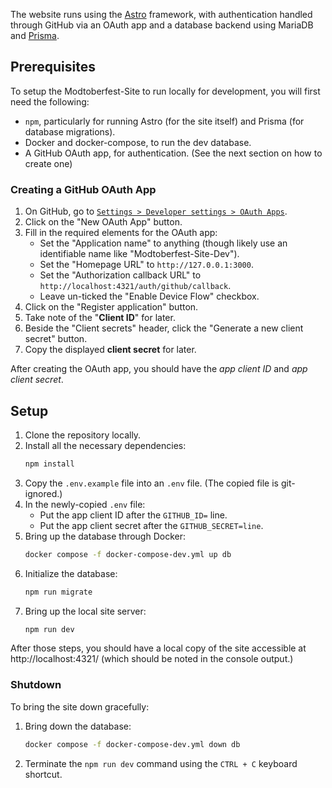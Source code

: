 The website runs using the [Astro](https://astro.build/) framework, with authentication handled through GitHub via an
OAuth app and a database backend using MariaDB and [Prisma](https://www.prisma.io/).

## Prerequisites

To setup the Modtoberfest-Site to run locally for development, you will first need the following:

- `npm`, particularly for running Astro (for the site itself) and Prisma (for database migrations).
- Docker and docker-compose, to run the dev database.
- A GitHub OAuth app, for authentication. (See the next section on how to create one)

### Creating a GitHub OAuth App

1. On GitHub, go to [`Settings > Developer settings > OAuth Apps`](https://github.com/settings/developers).
2. Click on the "New OAuth App" button.
3. Fill in the required elements for the OAuth app:
    - Set the "Application name" to anything (though likely use an identifiable name like "Modtoberfest-Site-Dev").
    - Set the "Homepage URL" to `http://127.0.0.1:3000`.
    - Set the "Authorization callback URL" to `http://localhost:4321/auth/github/callback`.
    - Leave un-ticked the "Enable Device Flow" checkbox.
4. Click on the "Register application" button.
5. Take note of the "**Client ID**" for later.
6. Beside the "Client secrets" header, click the "Generate a new client secret" button.
7. Copy the displayed **client secret** for later.

After creating the OAuth app, you should have the _app client ID_ and _app client secret_.

## Setup

1. Clone the repository locally.
2. Install all the necessary dependencies:
   ```bash
   npm install
   ```
3. Copy the `.env.example` file into an `.env` file. (The copied file is git-ignored.)
4. In the newly-copied `.env` file:
    - Put the app client ID after the `GITHUB_ID=` line.
    - Put the app client secret after the `GITHUB_SECRET=line`.
5. Bring up the database through Docker:
   ```bash
   docker compose -f docker-compose-dev.yml up db
   ```
6. Initialize the database:
   ```bash
   npm run migrate
   ```
7. Bring up the local site server:
   ```bash
   npm run dev
   ```

After those steps, you should have a local copy of the site accessible at http://localhost:4321/ (which should be noted
in the console output.)

### Shutdown

To bring the site down gracefully:

1. Bring down the database:
   ```bash
   docker compose -f docker-compose-dev.yml down db
   ```
2. Terminate the `npm run dev` command using the `CTRL + C` keyboard shortcut.
